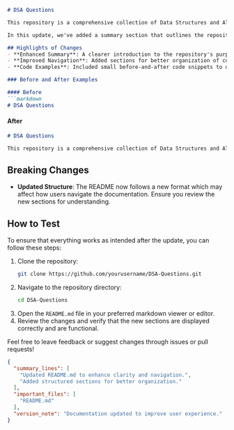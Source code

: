 ```markdown
# DSA Questions

This repository is a comprehensive collection of Data Structures and Algorithms (DSA) questions designed to help developers practice and enhance their coding skills. The latest update includes significant enhancements to the README documentation, making it more informative and user-friendly. The changes aim to clarify the purpose of the repository, improve navigation, and provide users with better examples and testing instructions.

In this update, we've added a summary section that outlines the repository’s objectives, highlights important features, and includes a structured format for presenting code examples. Additionally, we have improved the overall aesthetic of the README to create a more appealing and accessible experience for users who are new to DSA or looking to contribute.

## Highlights of Changes
- **Enhanced Summary**: A clearer introduction to the repository's purpose and goals.
- **Improved Navigation**: Added sections for better organization of content.
- **Code Examples**: Included small before-and-after code snippets to demonstrate changes effectively.

### Before and After Examples

#### Before
```markdown
# DSA Questions
```

#### After
```markdown
# DSA Questions

This repository is a comprehensive collection of Data Structures and Algorithms (DSA) questions designed to help developers practice and enhance their coding skills.
```

## Breaking Changes
- **Updated Structure**: The README now follows a new format which may affect how users navigate the documentation. Ensure you review the new sections for understanding.

## How to Test
To ensure that everything works as intended after the update, you can follow these steps:
1. Clone the repository:
   ```bash
   git clone https://github.com/yourusername/DSA-Questions.git
   ```
2. Navigate to the repository directory:
   ```bash
   cd DSA-Questions
   ```
3. Open the `README.md` file in your preferred markdown viewer or editor.
4. Review the changes and verify that the new sections are displayed correctly and are functional.

Feel free to leave feedback or suggest changes through issues or pull requests!

```json
{
  "summary_lines": [
    "Updated README.md to enhance clarity and navigation.",
    "Added structured sections for better organization."
  ],
  "important_files": [
    "README.md"
  ],
  "version_note": "Documentation updated to improve user experience."
}
```
```